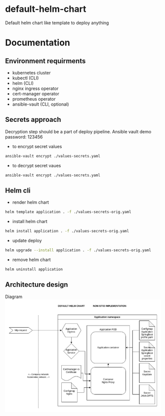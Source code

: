 # default-helm-chart
Default helm chart like template to deploy anything

# Documentation
## Environment requirments 
- kubernetes cluster
- kubectl (CLI)
- helm (CLI)
- nginx ingress operator
- cert-manager operator
- prometheus operator
- ansible-vault (CLI, optional) 

## Secrets approach
Decryption step should be a part of deploy pipeline. 
Ansible vault demo password: 123456
- to encrypt secret values
```bash
ansible-vault encrypt ./values-secrets.yaml
```
- to decrypt secret vaues
```bash
ansible-vault encrypt ./values-secrets.yaml
```
## Helm cli
- render helm chart
```bash
helm template application . -f ./values-secrets-orig.yaml
```
- install helm chart
```bash
helm install application . -f ./values-secrets-orig.yaml
```
- update deploy
```bash
helm upgrade --install application . -f ./values-secrets-orig.yaml
```
- remove helm chart
```bash
helm uninstall application
```
## Architecture design
Diagram
![Diagram](Diagram.jpg)
